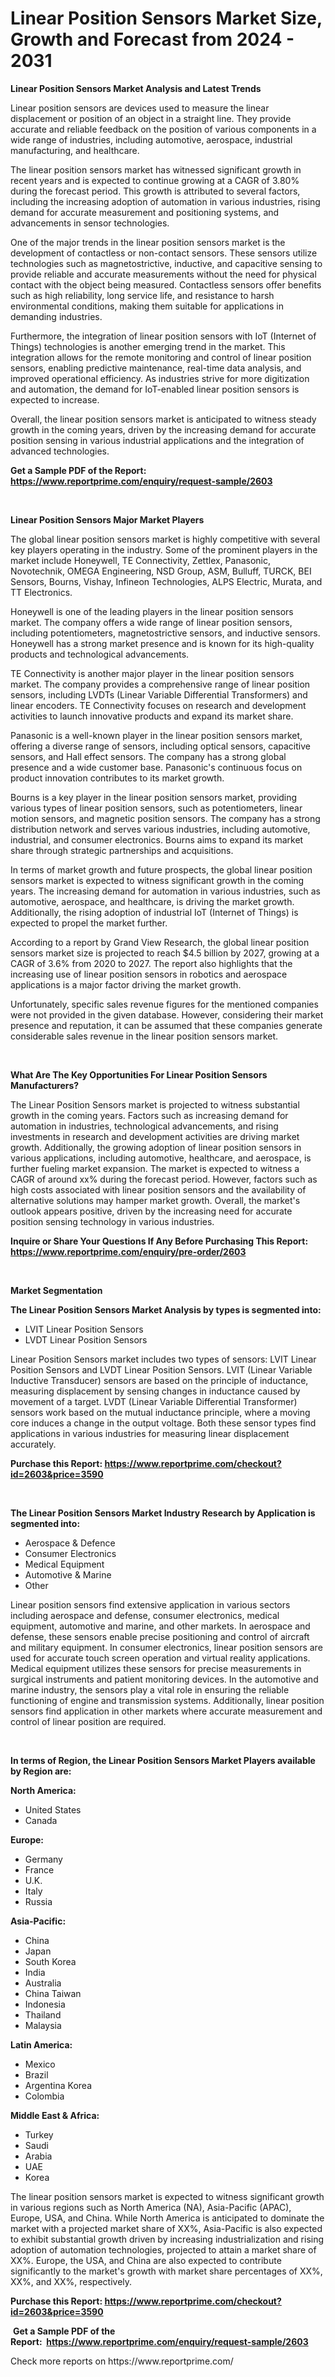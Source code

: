 <p><h1>Linear Position Sensors Market Size, Growth and Forecast from 2024 - 2031</h1></p><p><strong>Linear Position Sensors Market Analysis and Latest Trends</strong></p>
<p><p>Linear position sensors are devices used to measure the linear displacement or position of an object in a straight line. They provide accurate and reliable feedback on the position of various components in a wide range of industries, including automotive, aerospace, industrial manufacturing, and healthcare.</p><p>The linear position sensors market has witnessed significant growth in recent years and is expected to continue growing at a CAGR of 3.80% during the forecast period. This growth is attributed to several factors, including the increasing adoption of automation in various industries, rising demand for accurate measurement and positioning systems, and advancements in sensor technologies.</p><p>One of the major trends in the linear position sensors market is the development of contactless or non-contact sensors. These sensors utilize technologies such as magnetostrictive, inductive, and capacitive sensing to provide reliable and accurate measurements without the need for physical contact with the object being measured. Contactless sensors offer benefits such as high reliability, long service life, and resistance to harsh environmental conditions, making them suitable for applications in demanding industries.</p><p>Furthermore, the integration of linear position sensors with IoT (Internet of Things) technologies is another emerging trend in the market. This integration allows for the remote monitoring and control of linear position sensors, enabling predictive maintenance, real-time data analysis, and improved operational efficiency. As industries strive for more digitization and automation, the demand for IoT-enabled linear position sensors is expected to increase.</p><p>Overall, the linear position sensors market is anticipated to witness steady growth in the coming years, driven by the increasing demand for accurate position sensing in various industrial applications and the integration of advanced technologies.</p></p>
<p><strong>Get a Sample PDF of the Report:&nbsp; <a href="https://www.reportprime.com/enquiry/request-sample/2603">https://www.reportprime.com/enquiry/request-sample/2603</a></strong></p>
<p>&nbsp;</p>
<p><strong>Linear Position Sensors Major Market Players</strong></p>
<p><p>The global linear position sensors market is highly competitive with several key players operating in the industry. Some of the prominent players in the market include Honeywell, TE Connectivity, Zettlex, Panasonic, Novotechnik, OMEGA Engineering, NSD Group, ASM, Bulluff, TURCK, BEI Sensors, Bourns, Vishay, Infineon Technologies, ALPS Electric, Murata, and TT Electronics.</p><p>Honeywell is one of the leading players in the linear position sensors market. The company offers a wide range of linear position sensors, including potentiometers, magnetostrictive sensors, and inductive sensors. Honeywell has a strong market presence and is known for its high-quality products and technological advancements.</p><p>TE Connectivity is another major player in the linear position sensors market. The company provides a comprehensive range of linear position sensors, including LVDTs (Linear Variable Differential Transformers) and linear encoders. TE Connectivity focuses on research and development activities to launch innovative products and expand its market share.</p><p>Panasonic is a well-known player in the linear position sensors market, offering a diverse range of sensors, including optical sensors, capacitive sensors, and Hall effect sensors. The company has a strong global presence and a wide customer base. Panasonic's continuous focus on product innovation contributes to its market growth.</p><p>Bourns is a key player in the linear position sensors market, providing various types of linear position sensors, such as potentiometers, linear motion sensors, and magnetic position sensors. The company has a strong distribution network and serves various industries, including automotive, industrial, and consumer electronics. Bourns aims to expand its market share through strategic partnerships and acquisitions.</p><p>In terms of market growth and future prospects, the global linear position sensors market is expected to witness significant growth in the coming years. The increasing demand for automation in various industries, such as automotive, aerospace, and healthcare, is driving the market growth. Additionally, the rising adoption of industrial IoT (Internet of Things) is expected to propel the market further.</p><p>According to a report by Grand View Research, the global linear position sensors market size is projected to reach $4.5 billion by 2027, growing at a CAGR of 3.6% from 2020 to 2027. The report also highlights that the increasing use of linear position sensors in robotics and aerospace applications is a major factor driving the market growth.</p><p>Unfortunately, specific sales revenue figures for the mentioned companies were not provided in the given database. However, considering their market presence and reputation, it can be assumed that these companies generate considerable sales revenue in the linear position sensors market.</p></p>
<p>&nbsp;</p>
<p><strong>What Are The Key Opportunities For Linear Position Sensors Manufacturers?</strong></p>
<p><p>The Linear Position Sensors market is projected to witness substantial growth in the coming years. Factors such as increasing demand for automation in industries, technological advancements, and rising investments in research and development activities are driving market growth. Additionally, the growing adoption of linear position sensors in various applications, including automotive, healthcare, and aerospace, is further fueling market expansion. The market is expected to witness a CAGR of around xx% during the forecast period. However, factors such as high costs associated with linear position sensors and the availability of alternative solutions may hamper market growth. Overall, the market's outlook appears positive, driven by the increasing need for accurate position sensing technology in various industries.</p></p>
<p><strong>Inquire or Share Your Questions If Any Before Purchasing This Report: <a href="https://www.reportprime.com/enquiry/pre-order/2603">https://www.reportprime.com/enquiry/pre-order/2603</a></strong></p>
<p>&nbsp;</p>
<p><strong>Market Segmentation</strong></p>
<p><strong>The Linear Position Sensors Market Analysis by types is segmented into:</strong></p>
<p><ul><li>LVIT Linear Position Sensors</li><li>LVDT Linear Position Sensors</li></ul></p>
<p><p>Linear Position Sensors market includes two types of sensors: LVIT Linear Position Sensors and LVDT Linear Position Sensors. LVIT (Linear Variable Inductive Transducer) sensors are based on the principle of inductance, measuring displacement by sensing changes in inductance caused by movement of a target. LVDT (Linear Variable Differential Transformer) sensors work based on the mutual inductance principle, where a moving core induces a change in the output voltage. Both these sensor types find applications in various industries for measuring linear displacement accurately.</p></p>
<p><strong>Purchase this Report:&nbsp;<a href="https://www.reportprime.com/checkout?id=2603&price=3590">https://www.reportprime.com/checkout?id=2603&price=3590</a></strong></p>
<p>&nbsp;</p>
<p><strong>The Linear Position Sensors Market Industry Research by Application is segmented into:</strong></p>
<p><ul><li>Aerospace & Defence</li><li>Consumer Electronics</li><li>Medical Equipment</li><li>Automotive & Marine</li><li>Other</li></ul></p>
<p><p>Linear position sensors find extensive application in various sectors including aerospace and defense, consumer electronics, medical equipment, automotive and marine, and other markets. In aerospace and defense, these sensors enable precise positioning and control of aircraft and military equipment. In consumer electronics, linear position sensors are used for accurate touch screen operation and virtual reality applications. Medical equipment utilizes these sensors for precise measurements in surgical instruments and patient monitoring devices. In the automotive and marine industry, the sensors play a vital role in ensuring the reliable functioning of engine and transmission systems. Additionally, linear position sensors find application in other markets where accurate measurement and control of linear position are required.</p></p>
<p>&nbsp;</p>
<p><strong>In terms of Region, the Linear Position Sensors Market Players available by Region are:</strong></p>
<p>
    <p> <strong> North America: </strong>
        <ul>
            <li>United States</li>
            <li>Canada</li>
        </ul>
        </p> 
    <p> <strong> Europe: </strong>
        <ul>
            <li>Germany</li>
            <li>France</li>
            <li>U.K.</li>
            <li>Italy</li>
            <li>Russia</li>
        </ul>
        </p> 
    <p> <strong> Asia-Pacific: </strong>
        <ul>
            <li>China</li>
            <li>Japan</li>
            <li>South Korea</li>
            <li>India</li>
            <li>Australia</li>
            <li>China Taiwan</li>
            <li>Indonesia</li>
            <li>Thailand</li>
            <li>Malaysia</li>
        </ul>
        </p> 
    <p> <strong> Latin America: </strong>
        <ul>
            <li>Mexico</li>
            <li>Brazil</li>
            <li>Argentina Korea</li>
            <li>Colombia</li>
        </ul>
        </p> 
    <p> <strong> Middle East & Africa: </strong>
        <ul>
            <li>Turkey</li>
            <li>Saudi</li>
            <li>Arabia</li>
            <li>UAE</li>
            <li>Korea</li>
        </ul>
    </p>
    </p>
<p><p>The linear position sensors market is expected to witness significant growth in various regions such as North America (NA), Asia-Pacific (APAC), Europe, USA, and China. While North America is anticipated to dominate the market with a projected market share of XX%, Asia-Pacific is also expected to exhibit substantial growth driven by increasing industrialization and rising adoption of automation technologies, projected to attain a market share of XX%. Europe, the USA, and China are also expected to contribute significantly to the market's growth with market share percentages of XX%, XX%, and XX%, respectively.</p></p>
<p><strong>Purchase this Report: <a href="https://www.reportprime.com/checkout?id=2603&price=3590">https://www.reportprime.com/checkout?id=2603&price=3590</a></strong></p>
<p>&nbsp;<strong>Get a Sample PDF of the Report:&nbsp;&nbsp;<a href="https://www.reportprime.com/enquiry/request-sample/2603">https://www.reportprime.com/enquiry/request-sample/2603</a></strong></p>
<p><strong></strong></p>
<p>Check more reports on https://www.reportprime.com/</p>